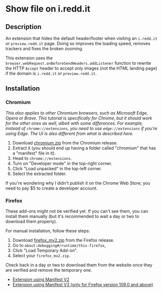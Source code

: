 # Show file on i.redd.it
## Description
An extension that hides the default header/footer when visiting an `i.redd.it` or `preview.redd.it` page.
Doing so improves the loading speed, removes trackers and fixes the broken zooming.

This extension uses the `browser.webRequest.onBeforeSendHeaders.addListener` function to rewrite the HTTP `Accept` header to accept only images (not the HTML landing page) if the domain is `i.redd.it` or `preview.redd.it`.

## Installation
### Chromium
*This also applies to other Chromium browsers, such as Microsoft Edge, Opera or Brave.
This tutorial is specifically for Chrome, but it should work for the other ones as well, albeit with some differences.
For example, instead of `chrome://extensions`,
you need to use `edge://extensions` if you're using Edge.
The UI is also different from what is described here.*

1. Download [chromium.zip](https://github.com/tigerros/show-file-on-ireddit/files/12113229/chromium.zip) from the Chromium release.
2. Extract it (you should end up having a folder called "chromium" that has a "manifest" file in it).
3. Head to `chrome://extensions`.
4. Turn on "Developer mode" in the top-right corner.
5. Click "Load unpacked" in the top-left corner.
6. Select the extracted folder.

If you're wondering why I didn't publish it on the Chrome Web Store; you need to pay $5 to create a developer account.

### Firefox
These add-ons might not be verified yet.
If you can't see them, you can install them manually (but it's recommended to wait a day or two to download them properly).

For manual installation, follow these steps:

1. Download [firefox_mv2.zip](https://github.com/tigerros/show-file-on-ireddit/files/12113258/firefox_mv2.zip) from the Firefox release.
2. Go to `about:debugging#/runtime/this-firefox`,
3. Click "Load Temporary Add-on".
4. Select your `firefox_mv2.zip`.

Check back in a day or two to download them from the website once they are verified and remove the temporary one.

* [Extension using Manifest V2](https://addons.mozilla.org/en-US/firefox/addon/show-file-on-i-redd-it-mv2/)
* [Extension using Manifest V3 (only for Firefox version 109.0 and above)](https://addons.mozilla.org/en-US/firefox/addon/show-file-on-i-redd-it/)